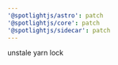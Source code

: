 ```yaml
---
'@spotlightjs/astro': patch
'@spotlightjs/core': patch
'@spotlightjs/sidecar': patch
---
```


unstale yarn lock
